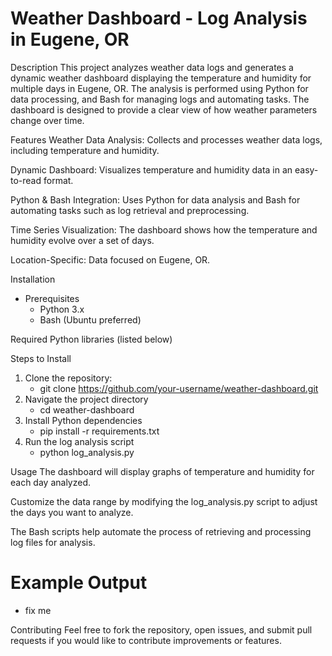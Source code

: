 # Weather Dashboard - Log Analysis in Eugene, OR

Description
This project analyzes weather data logs and generates a dynamic weather dashboard displaying the temperature and humidity for multiple days in Eugene, OR. The analysis is performed using Python for data processing, and Bash for managing logs and automating tasks. The dashboard is designed to provide a clear view of how weather parameters change over time.

Features
Weather Data Analysis: Collects and processes weather data logs, including temperature and humidity.

Dynamic Dashboard: Visualizes temperature and humidity data in an easy-to-read format.

Python & Bash Integration: Uses Python for data analysis and Bash for automating tasks such as log retrieval and preprocessing.

Time Series Visualization: The dashboard shows how the temperature and humidity evolve over a set of days.

Location-Specific: Data focused on Eugene, OR.

Installation
- Prerequisites
    - Python 3.x
    - Bash (Ubuntu preferred)

Required Python libraries (listed below)

Steps to Install
1) Clone the repository:
    - git clone https://github.com/your-username/weather-dashboard.git
2) Navigate the project directory
    - cd weather-dashboard
3) Install Python dependencies
    - pip install -r requirements.txt
4) Run the log analysis script
    - python log_analysis.py


Usage
The dashboard will display graphs of temperature and humidity for each day analyzed.

Customize the data range by modifying the log_analysis.py script to adjust the days you want to analyze.

The Bash scripts help automate the process of retrieving and processing log files for analysis.

# Example Output
- fix me

Contributing
Feel free to fork the repository, open issues, and submit pull requests if you would like to contribute improvements or features.



